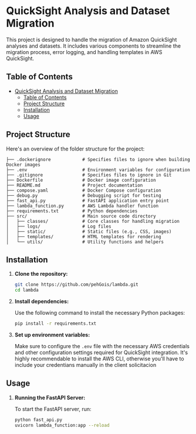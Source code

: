 # QuickSight Analysis and Dataset Migration

This project is designed to handle the migration of Amazon QuickSight analyses and datasets. It includes various components to streamline the migration process, error logging, and handling templates in AWS QuickSight.

## Table of Contents

- [QuickSight Analysis and Dataset Migration](#quicksight-analysis-and-dataset-migration)
  - [Table of Contents](#table-of-contents)
  - [Project Structure](#project-structure)
  - [Installation](#installation)
  - [Usage](#usage)

## Project Structure

Here's an overview of the folder structure for the project:

```
├── .dockerignore            # Specifies files to ignore when building Docker images
├── .env                     # Environment variables for configuration
├── .gitignore               # Specifies files to ignore in Git
├── Dockerfile               # Docker image configuration
├── README.md                # Project documentation
├── compose.yaml             # Docker Compose configuration
├── debug.py                 # Debugging script for testing
├── fast_api.py              # FastAPI application entry point
├── lambda_function.py       # AWS Lambda handler function
├── requirements.txt         # Python dependencies
├── src/                     # Main source code directory
│   ├── classes/             # Core classes for handling migration
│   ├── logs/                # Log files
│   ├── static/              # Static files (e.g., CSS, images)
│   ├── templates/           # HTML templates for rendering
│   └── utils/               # Utility functions and helpers
```

## Installation

1. **Clone the repository:**

   ```bash
   git clone https://github.com/pehGois/lambda.git
   cd lambda
   ```

2. **Install dependencies:**

   Use the following command to install the necessary Python packages:

   ```bash
   pip install -r requirements.txt
   ```

3. **Set up environment variables:**

   Make sure to configure the `.env` file with the necessary AWS credentials and other configuration settings required for QuickSight integration.
   It's highly recommendable to install the AWS CLI, otherwise you'll have to include your credentians manually in the client solicitacion

## Usage

1. **Running the FastAPI Server:**

   To start the FastAPI server, run:

   ```bash
   python fast_api.py
   uvicorn lambda_function:app --reload
   ```